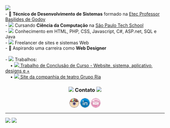 <img width="495px" src="https://i.imgur.com/71Q0Fdq.jpg">
<div>
  - 🔭 <strong>Técnico de Desenvolvimento de Sistemas</strong> formado na <a href="https://basilides.com.br/">Etec Professor Basilides de Godoy</a> <br>
  - <img src="https://static.wikia.nocookie.net/terraria_gamepedia/images/f/f3/Book.png/revision/latest?cb=20200516200016&format=original" width="17px"> Cursando <strong>Ciência  da Computação</strong> na <a href="https://www.sptech.school/">São Paulo Tech School</a><br>
  - <img src="https://static.wikia.nocookie.net/terraria_gamepedia/images/5/5b/Daybloom_%28placed%29.png/revision/latest/scale-to-width-down/35?cb=20171130012635"> Conhecimento em HTML, PHP, CSS, Javascript, C#, ASP.net, SQL e Java <br>
  - <img src="https://static.wikia.nocookie.net/terraria_gamepedia/images/c/c4/Paintbrush.png/revision/latest?cb=20200516220138&format=original" width="18px"> Freelancer de sites e sistemas Web<br>
  - 🚀 Aspirando uma carreira como <strong>Web Designer</strong><br><br>
  - <img src="https://static.wikia.nocookie.net/terraria_gamepedia/images/1/12/Reforge.png/revision/latest?cb=20161017115112" width="18px"> Trabalhos:<br>
  &nbsp&nbsp&nbsp&nbsp• <img src="https://static.wikia.nocookie.net/terraria_gamepedia/images/9/92/Emote_Party_Balloons.gif/revision/latest?cb=20200828151235"><a href="https://github.com/Golden-CompanyS"> Trabalho de Conclusão de Curso - Website, sistema, aplicativo, designs e +</a><br>
  &nbsp&nbsp&nbsp&nbsp• <img src="https://terraria.wiki.gg/images/a/a3/Emote_Emote_Happiness.gif"><a href="gruporia.com.br"> Site da companhia de teatro Grupo Ria</a><br>
  <div align="center">
   <h3>
     <img src= "https://static.wikia.nocookie.net/terraria_gamepedia/images/2/2b/Shellphone.png/revision/latest?cb=20220929232652&format=original" width="15px">
     Contato
     <img src= "https://static.wikia.nocookie.net/terraria_gamepedia/images/2/2b/Shellphone.png/revision/latest?cb=20220929232652&format=original" width="15px">    </h3>
   <a target="_blank" href="https://www.instagram.com/photos_by_guss/"><img width="30px" src="https://github.com/catawump/pixel-social-icons/blob/master/instagram.png"></a>
   <a target="_blank" href="www.linkedin.com/in/guspcastro"><img width="30px" src="https://github.com/catawump/pixel-social-icons/blob/master/linkedin.png"></a>
   <a target="_blank" href="mailto:gustavo.oito@hotmail.com"><img width="30px" src="https://github.com/catawump/pixel-social-icons/blob/master/email.png"></a>
 </div>
</div><hr>

<img src="https://github-readme-stats.vercel.app/api/wakatime?username=PearGus&theme=algolia&langs_count=8&layout=compact">

<img width="495px" src="https://i.imgur.com/yz7TyhL.jpg">

